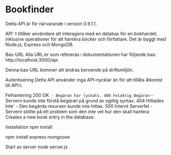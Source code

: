 # Bookfinder

Detta API är för närvarande i version 0.9.1.1.

API¨t tillåter användare att interagera med en databas för en bokhandel, inklusive operationer för att hantera böcker och författare. Det är byggt med Node.js, Express och MongoDB.

Bas-URL
Alla URL:er som refereras i dokumentationen har följande bas:
http://localhost:3000/api

Denna bas-URL kommer att ändras beroende på driftsmiljön.

Autentisering
Detta API använder inga API-nycklar än för att tillåta åtkomst till API:t.

Felhantering
200 OK` - Begäran har lyckats.
400 Felaktig Begäran` - Servern kunde inte förstå begäran på grund av ogiltig syntax.
404 Hittades Inte` - Den begärda resursen kunde inte hittas.
500 Internt Serverfel - Servern stötte på ett problem som den inte vet hur den skall hantera
Creates a new book entry in the database.

Installation
npm install

npm install 
express mongoose

Start av server
node server.js
 
